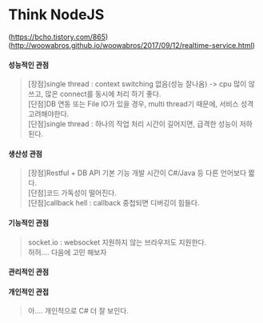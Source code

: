 # Think NodeJS
(https://bcho.tistory.com/865)  
(http://woowabros.github.io/woowabros/2017/09/12/realtime-service.html)

#### 성능적인 관점  
> \[장점\]single thread : context switching 없음(성능 잘나옴) -> cpu 많이 않쓰고, 많은 connect를 동시에 처리 하기 좋다.  
> \[단점\]DB 연동 또는 File IO가 있을 경우, multi thread기 때문에, 서비스 성격 고려해야한다.  
> \[단점\]single thread : 하나의 작업 처리 시간이 길어지면, 급격한 성능이 저하 된다.  
#### 생산성 관점 
> \[장점\]Restful + DB API 기본 기능 개발 시간이 C#/Java 등 다른 언어보다 짧다.  
> \[단점\]코드 가독성이 떨어진다.  
> \[단점\]callback hell : callback 중첩되면 디버깅이 힘들다. 
#### 기능적인 관점  
> socket.io : websocket 지원하지 않는 브라우저도 지원한다.  
> 허허.... 다음에 고민 해보자
#### 관리적인 관점
#### 개인적인 관접
> 아.... 개인적으로 C# 더 잘 보인다.
